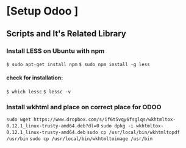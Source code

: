 # [Setup Odoo ]

## Scripts and It's Related Library

### Install LESS on Ubuntu with npm

```$ sudo apt-get install npm```
```$ sudo npm install -g less```

#### check for installation: 

```$ which lessc```
```$ lessc -v```

### Install wkhtml and place on correct place for ODOO 

```sudo wget https://www.dropbox.com/s/if6t5vqy6fsglqs/wkhtmltox-0.12.1_linux-trusty-amd64.deb?dl=0```
```sudo dpkg -i wkhtmltox-0.12.1_linux-trusty-amd64.deb```
```sudo cp /usr/local/bin/wkhtmltopdf /usr/bin```
```sudo cp /usr/local/bin/wkhtmltoimage /usr/bin```


